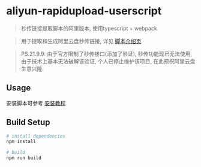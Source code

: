 # aliyun-rapidupload-userscript

> 秒传链接提取脚本的阿里版本, 使用typescript + webpack

> 用于提取和生成阿里云盘秒传链接, 详见 [脚本介绍页](https://github.com/mengzonefire/aliyun-rapidupload-userscript/blob/main/homePage.md)

> PS.21.9.9: 由于官方限制了秒传接口(添加了验证), 秒传功能现已无法使用, 由于技术上基本无法破解该验证, 个人已停止维护该项目, 在此预祝阿里云盘生意兴隆.

## Usage

安装脚本可参考 [安装教程](https://shimo.im/docs/Jqf8y260KuofSb4K/)

## Build Setup

``` bash
# install dependencies
npm install

# build
npm run build